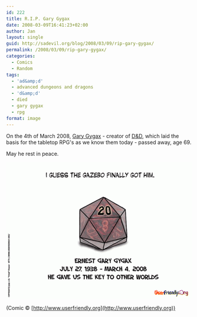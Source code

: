 ```yaml
---
id: 222
title: R.I.P. Gary Gygax
date: 2008-03-09T16:41:23+02:00
author: Jan
layout: single
guid: http://sadevil.org/blog/2008/03/09/rip-gary-gygax/
permalink: /2008/03/09/rip-gary-gygax/
categories:
  - Comics
  - Random
tags:
  - 'ad&amp;d'
  - advanced dungeons and dragons
  - 'd&amp;d'
  - died
  - gary gygax
  - rpg
format: image
---
```

On the 4th of March 2008, [Gary Gygax](http://en.wikipedia.org/wiki/Gary_Gygax) - creator of [D&D](http://en.wikipedia.org/wiki/Dungeons_&_Dragons), which laid the basis for the tabletop RPG's as we know them today - passed away, age 69. 

May he rest in peace.

![](/assets/images/2008/02/uf011309-sm.gif)

(Comic &copy; [http://www.userfriendly.org](http://www.userfriendly.org))
